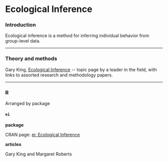 # Ecological Inference

### Introduction

Ecological inference is a method for inferring individual behavior from group-level data.

---
### Theory and methods

Gary King, [Ecological Inference](https://gking.harvard.edu/category/research-interests/methods/ecological-inference) -- topic page by a leader in the field, with links to assorted research and methodology papers.

---
### R

Arranged by package

#### `ei`

**package**

CRAN page: [ei: Ecological Inference](https://cran.r-project.org/web/packages/ei/index.html)

**articles**

Gary King and Margaret Roberts 
